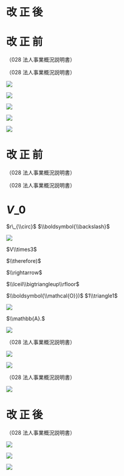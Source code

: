# 改 正 後

# 改 正 前

（028 法人事業概況説明書）

（028 法人事業概況説明書）

![](https://www.nta.go.jp/tmp/bdcd9d08-2bfa-42b7-b4ae-45312586ac0e/images/daf950b7e60667b0311dd18bcf3a7a8d5ced16615877f1d377995e2c3e6eeec2.jpg)

![](https://www.nta.go.jp/tmp/bdcd9d08-2bfa-42b7-b4ae-45312586ac0e/images/ec7d79adc66f6140e7b3e42e6c9f3812b6725b99f7bf15594e3854ea01ee06f7.jpg)

![](https://www.nta.go.jp/tmp/bdcd9d08-2bfa-42b7-b4ae-45312586ac0e/images/df0870c0b6da450cbdda29b5eb23b36405bd07281ecd9a36c35476393936c050.jpg)

![](https://www.nta.go.jp/tmp/bdcd9d08-2bfa-42b7-b4ae-45312586ac0e/images/1a97f2d06c99908931ca1e7dadd598cd4da2229c6b599bfdd1636c22a2b1ba72.jpg)

![](https://www.nta.go.jp/tmp/bdcd9d08-2bfa-42b7-b4ae-45312586ac0e/images/7cefe91fcc244c9b579edd3f30cd243ec09d6d072dbaa6c2223cccad06dd7ebd.jpg)

# 改 正 前

（028 法人事業概況説明書）

（028 法人事業概況説明書）

# $V\_{0}$

$r\_{\\circ}$ $\\boldsymbol{\\backslash}$

![](https://www.nta.go.jp/tmp/bdcd9d08-2bfa-42b7-b4ae-45312586ac0e/images/0df4bbfa3e4662a6edde6901002eea787073c5e4e28d5f770c03547a8d6d694b.jpg)

$V\\times3$

$\\therefore)$

$\\rightarrow$

$\\lceil\\bigtriangleup\\rfloor$

$\\boldsymbol{\\mathcal{O}})$ $1\\triangle1$

![](https://www.nta.go.jp/tmp/bdcd9d08-2bfa-42b7-b4ae-45312586ac0e/images/6b9e0bd95a796b4c0edb59c64ad1210a807f7a5a10b5b3461596c999b8a6fe34.jpg)

$\\mathbb{A}.$

![](https://www.nta.go.jp/tmp/bdcd9d08-2bfa-42b7-b4ae-45312586ac0e/images/e0b83f0d4f43253b80382377bf1bed445e0712b939d3ae49b5ea75557f9b016d.jpg)

（028 法人事業概況説明書）

![](https://www.nta.go.jp/tmp/bdcd9d08-2bfa-42b7-b4ae-45312586ac0e/images/2e3704efe1bdaf08adb2b78c0bc90c1b7d68f41a071d1b532037f887ab37bc83.jpg)

![](https://www.nta.go.jp/tmp/bdcd9d08-2bfa-42b7-b4ae-45312586ac0e/images/e99b145d016b71bc88fefa10aa4c9c1c7334a8cbde4b03ccc9b3711c37c80dc9.jpg)

（028 法人事業概況説明書）

![](https://www.nta.go.jp/tmp/bdcd9d08-2bfa-42b7-b4ae-45312586ac0e/images/00aaf90ee3868a6810260e09fc5b06bac6b021195c73b63bcf07b07f2603695b.jpg)

# 改 正 後

（028 法人事業概況説明書）

![](https://www.nta.go.jp/tmp/bdcd9d08-2bfa-42b7-b4ae-45312586ac0e/images/cbae9e77c4b9c1a10456b9985b2cb21a838e3de12aa45ff2090e19d364e0b34d.jpg)

![](https://www.nta.go.jp/tmp/bdcd9d08-2bfa-42b7-b4ae-45312586ac0e/images/a273a5ee2dfc6af00ae4e4396e80ea0c2a2e228dee6abad229f7aa1e90f9d066.jpg)

![](https://www.nta.go.jp/tmp/bdcd9d08-2bfa-42b7-b4ae-45312586ac0e/images/2da88dff0dd05065b5c01af12229fed3fccfbcc071e451f30c36392ba17a3436.jpg)